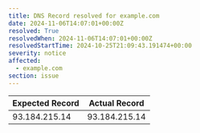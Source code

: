 ```yaml
---
title: DNS Record resolved for example.com
date: 2024-11-06T14:07:01+00:00Z
resolved: True
resolvedWhen: 2024-11-06T14:07:01+00:00Z
resolvedStartTime: 2024-10-25T21:09:43.191474+00:00
severity: notice
affected:
  - example.com
section: issue
---
```


| Expected Record  | Actual Record  |
|------------------|----------------|
| 93.184.215.14 | 93.184.215.14 |
